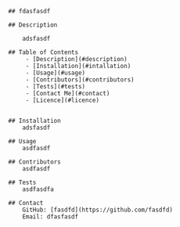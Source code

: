 
    ## fdasfasdf
            
    ## Description
        
        adsfasdf
        
    ## Table of Contents
         - [Description](#description)
         - [Installation](#intallation)
         - [Usage](#usage)
         - [Contributors](#contributors)
         - [Tests](#tests)
         - [Contact Me](#contact)
         - [Licence](#licence)
         
         
    ## Installation
        adsfasdf
         
    ## Usage
        asdfasdf
         
    ## Contributors
        asdfasdf
         
    ## Tests
        asdfasdfa
         
    ## Contact
        GitHub: [fasdfd](https://github.com/fasdfd)
        Email: dfasfasdf